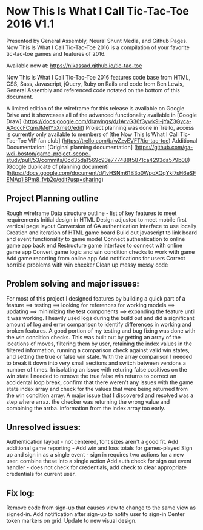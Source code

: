 
[//]: # (this is a test of a comment)
# Now This Is What I Call Tic-Tac-Toe 2016 V1.1

Presented by General Assembly, Neural Shunt Media, and Github Pages.
Now This Is What I Call Tic-Tac-Toe 2016 is a compilation of your
favorite tic-tac-toe games and features of 2016.

Available now at: https://nlkassad.github.io/tic-tac-toe

Now This Is What I Call Tic-Tac-Toe 2016 features code base from
HTML, CSS, Sass, Javascript, jQuery, Ruby on Rails and code from
Ben Lewis, General Assembly and referenced code notated on the
bottom of this document.

A limited edition of the wireframe for this release is available on
Google Drive and it showcases all of the advanced functionality
available in [Google Draw]
(https://docs.google.com/drawings/d/1ArvG36f3ywk9l-jYaZ3Gyca-AXdccFCqmJMelYxXme0/edit)
Project planning was done in Trello, access is currently only
available to members of [the Now This Is What I Call Tic-Tac-Toe VIP fan club] (https://trello.com/b/wZzvEVFT/tic-tac-toe)
Additional Documentation: 
[Original planning documentation] (https://github.com/ga-wdi-boston/game-project-scope-study/pull/53/commits/0cd35da1569c93e777488f5871ca4293da579b08)
[Google duplicate of planning document]
(https://docs.google.com/document/d/1vHSNm61B3o0WpoXQqYkl7sH6eSFEMAp1iBPm8_fvb2c/edit?usp=sharing)

## Project Planning outline
Rough wireframe
Data structure outline - list of key features to meet requirements
Initial design in HTML
Design adjusted to meet mobile first vertical page layout
Conversion of GA authentication interface to use locally
Creation and iteration of HTML game board
Build out javascript to link board and event functionality to
game model
Connect authentication to online game app back end
Restructure game interface to connect with online game app
Convert game logic and win condition checks to work with game
Add game reporting from online app
Add notifications for users
Correct horrible problems with win checker
Clean up messy messy code

## Problem solving and major issues:
For most of this project I designed features by building a quick
part of a feature ==> testing ==> looking for references for working
models ==> updating ==> minimizing the test components ==> expanding
the feature until it was working.
I heavily used logs during the build out and did a significant amount
of log and error comparison to identify differences in working and
broken features. A good portion of my testing and bug fixing was done
with the win condition checks. This was built out by getting an array
of the locations of moves, filtering them by user, retaining the index
values in the filtered information, running a comparison check against
valid win states, and setting the true or false win state.
With the array comparison I needed to break it down into very small
sections and switch between versions a number of times. In isolating an
issue with returing false positives on the win state I needed to remove
the true false win returns to correct an accidental loop break, confirm
that there weren't any issues with the game state index array and
check for the values that were being returned from the win condition
array. A major issue that I discovered and resolved was a step where
arraz. the checker was returning the wrong value and combining the
arrba. information from the index array too early.

## Unresolved issues:
Authentication layout - not centered, font sizes aren't a good fit.
Add additional game reporting - Add win and loss totals for games-played
Sign up and sign in as a single event - sign in requires two actions
for a new user. combine these into a single action
Add auth check for sign out event handler - does not check for
credentials, add check to clear appropriate credentials for
current user.

## Fix log:
Remove code from sign-up that causes view to change to the same view as
signed-in.
Add notification after sign-up to notify user to sign-in
Center token markers on grid.
Update to new visual design.
